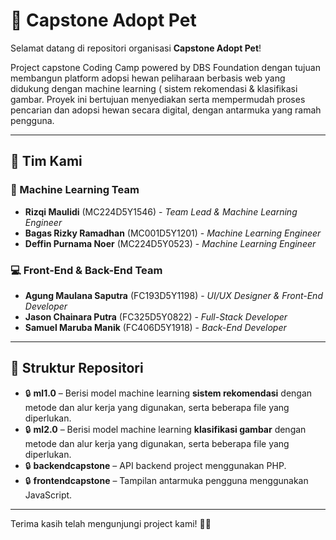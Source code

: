 # 🐾 Capstone Adopt Pet

Selamat datang di repositori organisasi **Capstone Adopt Pet**!

Project capstone Coding Camp powered by DBS Foundation dengan tujuan membangun platform adopsi hewan peliharaan berbasis web yang didukung dengan machine learning ( sistem rekomendasi & klasifikasi gambar. Proyek ini bertujuan menyediakan serta mempermudah proses pencarian dan adopsi hewan secara digital, dengan antarmuka yang ramah pengguna.

---

## 👥 Tim Kami

### 🔬 Machine Learning Team
- **Rizqi Maulidi** (MC224D5Y1546) - *Team Lead & Machine Learning Engineer*
- **Bagas Rizky Ramadhan** (MC001D5Y1201) - *Machine Learning Engineer*
- **Deffin Purnama Noer** (MC224D5Y0523) - *Machine Learning Engineer*

### 💻 Front-End & Back-End Team
- **Agung Maulana Saputra** (FC193D5Y1198) - *UI/UX Designer & Front-End Developer*
- **Jason Chainara Putra** (FC325D5Y0822) - *Full-Stack Developer*
- **Samuel Maruba Manik** (FC406D5Y1918) - *Back-End Developer*

---

## 📂 Struktur Repositori

- 🔒 **ml1.0** – Berisi model machine learning **sistem rekomendasi** dengan metode dan alur kerja yang digunakan, serta beberapa file yang diperlukan.
- 🔒 **ml2.0** – Berisi model machine learning **klasifikasi gambar** dengan metode dan alur kerja yang digunakan, serta beberapa file yang diperlukan.
- 🔒 **backendcapstone** – API backend project menggunakan PHP.
- 🔒 **frontendcapstone** – Tampilan antarmuka pengguna menggunakan JavaScript.

---

Terima kasih telah mengunjungi project kami! 🐶🐱
